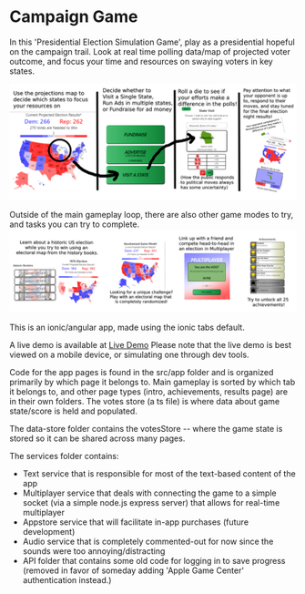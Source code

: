 # Campaign Game

In this 'Presidential Election Simulation Game', play as a presidential hopeful on the campaign trail. Look at real time polling data/map of projected voter outcome, and focus your time and resources on swaying voters in key states.   

![overview](src/assets/GameLoopSample.png)

Outside of the main gameplay loop, there are also other game modes to try, and tasks you can try to complete.
![gamemodes](src/assets/Bonus2.png)

This is an ionic/angular app, made using the ionic tabs default.  

A live demo is available at [Live Demo](https://jeremymlewis.github.io)
Please note that the live demo is best viewed on a mobile device, or simulating one through dev tools.

Code for the app pages is found in the src/app folder and is organized primarily by which page it belongs to. 
Main gameplay is sorted by which tab it belongs to, and other page types (intro, achievements, results page) are in their own folders.
The votes store (a ts file) is where data about game state/score is held and populated. 

The data-store folder contains the votesStore -- where the game state is stored so it can be shared across many pages.

The services folder contains:
* Text service that is responsible for most of the text-based content of the app
* Multiplayer service that deals with connecting the game to a simple socket (via a simple node.js express server) that allows for real-time multiplayer
* Appstore service that will facilitate in-app purchases (future development)
* Audio service that is completely commented-out for now since the sounds were too annoying/distracting
* API folder that contains some old code for logging in to save progress (removed in favor of someday adding 'Apple Game Center' authentication instead.)
